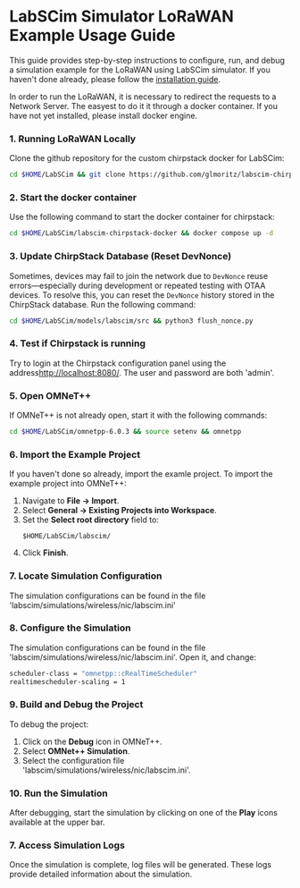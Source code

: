 # LabSCim Simulator LoRaWAN Example Usage Guide

This guide provides step-by-step instructions to configure, run, and debug a simulation example for the LoRaWAN using LabSCim simulator. If you haven't done already, please follow the [installation guide](INSTALLATION.md).

In order to run the LoRaWAN, it is necessary to redirect the requests to a Network Server. The easyest to do it it through a docker container. If you have not yet installed, please install docker engine.

### 1. Running LoRaWAN Locally

Clone the github repository for the custom chirpstack docker for LabSCim:

```bash
cd $HOME/LabSCim && git clone https://github.com/glmoritz/labscim-chirpstack-docker
```

### 2. Start the docker container

Use the following command to start the docker container for chirpstack:

```bash
cd $HOME/LabSCim/labscim-chirpstack-docker && docker compose up -d
```

### 3. Update ChirpStack Database (Reset DevNonce)

Sometimes, devices may fail to join the network due to `DevNonce` reuse errors—especially during development or repeated testing with OTAA devices. To resolve this, you can reset the `DevNonce` history stored in the ChirpStack database. Run the following command:

```bash
cd $HOME/LabSCim/models/labscim/src && python3 flush_nonce.py
```

### 4. Test if Chirpstack is running

Try to login at the Chirpstack configuration panel using the address[http://localhost:8080/](http://localhost:8080/). The user and password are both 'admin'.


### 5. Open OMNeT++
If OMNeT++ is not already open, start it with the following commands:
```bash
cd $HOME/LabSCim/omnetpp-6.0.3 && source setenv && omnetpp
```

### 6. Import the Example Project
If you haven't done so already, import the examle project.
To import the example project into OMNeT++:
1. Navigate to **File -> Import**.
2. Select **General -> Existing Projects into Workspace**.
3. Set the **Select root directory** field to:
   ```
   $HOME/LabSCim/labscim/
   ```
4. Click **Finish**.

### 7. Locate Simulation Configuration
The simulation configurations can be found in the file 'labscim/simulations/wireless/nic/labscim.ini'

### 8. Configure the Simulation
The simulation configurations can be found in the file 'labscim/simulations/wireless/nic/labscim.ini'.
Open it, and change:

```bash
scheduler-class = "omnetpp::cRealTimeScheduler"
realtimescheduler-scaling = 1
```

### 9. Build and Debug the Project
To debug the project:
1. Click on the **Debug** icon in OMNeT++.
2. Select **OMNet++ Simulation**.
3. Select the configuration file 'labscim/simulations/wireless/nic/labscim.ini'.

### 10. Run the Simulation
After debugging, start the simulation by clicking on one of the **Play** icons available at the upper bar.

### 7. Access Simulation Logs
Once the simulation is complete, log files will be generated. These logs provide detailed information about the simulation.


